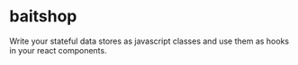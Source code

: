 # baitshop
Write your stateful data stores as javascript classes and use them as hooks in your react components.

